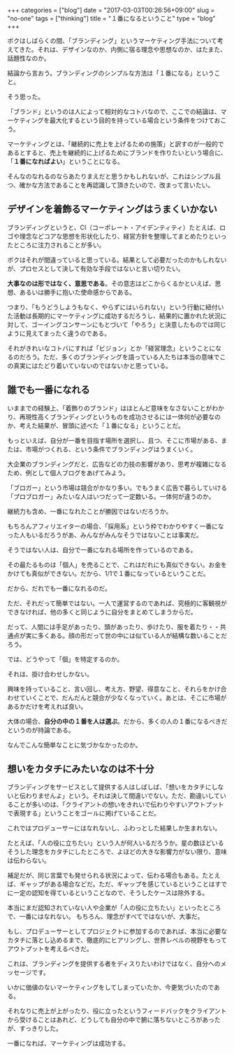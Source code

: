 +++
categories = ["blog"]
date = "2017-03-03T00:26:56+09:00"
slug = "no-one"
tags = ["thinking"]
title = "１番になるということ"
type = "blog"
+++

ボクはしばらくの間、「ブランディング」というマーケティング手法について考えてきた。それは、デザインなのか、内側に宿る理念や思想なのか、はたまた、話題性なのか。

結論から言おう。ブランディングのシンプルな方法は「１番になる」ということ。

そう思った。

「ブランド」というのは人によって相対的なコトバなので、ここでの結論は、マーケティングを最大化するという目的を持っている場合という条件をつけておこう。

マーケティングとは、「継続的に売上を上げるための施策」と訳すのが一般的であるとすると、売上を継続的に上げるためにブランドを作りたいという場合に、「**１番になればよい**」ということになる。

そんなのなれるのならあたりまえだと思うかもしれないが、これはシンプル且つ、確かな方法であることを再認識して頂きたいので、改まって言いたい。

## デザインを着飾るマーケティングはうまくいかない

ブランディングというと、CI（コーポレート・アイデンティティ）たとえば、ロゴや理念などコアな思想を形状化したり、経営方針を整理してまとめたりといったところに注力されることが多い。

ボクはそれが間違っていると思っている。結果として必要だったのかもしれないが、プロセスとして決して有効な手段ではないと言い切りたい。

**大事なのは形ではなく、意思である**。その意志はどこからくるかといえば、思想、あるいは勝手に抱いた使命感からである。

つまり、「もうどうしようもなく、やらずにはいられない」という行動に紐付いた活動は長期的にマーケティングに成功するだろうし、結果的に置かれた状況に対して、ゴーイングコンサーンにもとづいて「やろう」と決意したものでは同じように見えてまったく違うのである。

それがきれいなコトバにすれば「ビジョン」とか「経営理念」ということになるのだろう。ただ、多くのブランディングを語っている人たちは本当の意味でこの真実にはたどり着いていないのではないかと思っている。

## 誰でも一番になれる

いままでの経験上、「着飾りのブランド」はほとんど意味をなさないことがわかり、再現性高くブランディングというものを成功させるには一体何が必要なのか、考えた結果が、冒頭に述べた「１番になる」ということだ。

もっといえば、自分が一番を目指す場所を選択し、且つ、そこに市場がある、または、市場がつくれる、という条件でブランディングはうまくいく。

大企業のブランディングだと、広告などの力技の影響があり、思考が複雑になるため、例として個人ブログをあげてみよう。

「ブロガー」という市場は競合がかなり多い。でもうまく広告で暮らしていける「プロブロガー」みたいな人はいつだって一定数いる。一体何が違うのか。

継続力も含め、一番になれたことが勝因ではないだろうか。

もちろんアフィリエイターの場合、「採用系」という枠でわかりやすく一番になった人もいるだろうがあ、みんながみんなそうではないことは事実だ。

そうではない人は、自分で一番になれる場所を作っているのである。

その最たるものは「個人」を売ることで、これはだれにも真似できない。お金をかけても真似ができない。だから、1/1で１番になっているということだ。

だから、だれでも一番になれるのだ。

ただ、それだって簡単ではない。一人で運営するのであれば、究極的に客観視ができなければ、他の多くと同じように自分をまとめてしまうからだ。

だって、人間には手足があったり、頭があったり、歩けたり、服を着たり・・共通点が実に多くある。顔の形だって世の中には似ている人が結構な数いることだろう。

では、どうやって「個」を特定するのか。

それは、掛け合わせしかない。

興味を持っていること、言い回し、考え方、野望、得意なこと、それらをかけ合わせていくことで、だんだんと競合が少なくなっていく。あとは、そこに市場があるかだけを考えれば良い。

大体の場合、**自分の中の１番を人は選ぶ**。だから、多くの人の１番になるべきだというのが持論である。

なんでこんな簡単なことに気づかなかったのか。

## 想いをカタチにみたいなのは不十分

ブランディングをサービスとして提供する人はしばしば、「想いをカタチにしないと伝わりませんよ」という。それは決して間違いでない。ただ、勘違いしていることが多いのは、「クライアントの想いをきれいで伝わりやすいアウトプットで表現する」ということをゴールに掲げていることだ。

これではプロデューサーにはなれないし、ふわっとした結果しか生まれない。

たとえば、「人の役に立ちたい」という人が何人いるだろうか。星の数ほどいるそうした理念をカタチにしたところで、よほどの大きな影響力がない限り、意味は伝わらない。

補足だが、同じ言葉でも発せられる状況によって、伝わる場合もある。たとえば、ギャップがある場合などだ。ただ、ギャップを感じているということはすでに一定の認知を得ているということなので、そうしたケースは除外する。

本当にまだ認知されていない人や企業が「人の役に立ちたい」といったところで、一番にはなれない。
もちろん、理念がすべてではないが、大事だ。

もし、プロデューサーとしてプロジェクトに参加するのであれば、本当に必要なカタチに落とし込めるまで、徹底的にヒアリングし、世界レベルの視野をもってアウトプットを考えるべきだ。

これは、ブランディングを提供する者をディスりたいわけではなく、自分へのメッセージです。

いかに価値のないマーケティングをしてしまっていたか、今更気づいたのである。

それなりに売上が上がったり、役に立ったというフィードバックをクライアントから受けることはあれど、どうしても自分の中で腑に落ちないところがあったが、すっきりした。

一番になれば、マーケティングは成功する。
